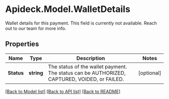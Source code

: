 # Apideck.Model.WalletDetails
Wallet details for this payment. This field is currently not available. Reach out to our team for more info.

## Properties

Name | Type | Description | Notes
------------ | ------------- | ------------- | -------------
**Status** | **string** | The status of the wallet payment. The status can be AUTHORIZED, CAPTURED, VOIDED, or FAILED. | [optional] 

[[Back to Model list]](../README.md#documentation-for-models) [[Back to API list]](../README.md#documentation-for-api-endpoints) [[Back to README]](../README.md)

